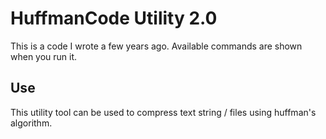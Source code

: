 # HuffmanCode Utility 2.0

This is a code I wrote a few years ago. Available commands are shown when you run it.

## Use
This utility tool can be used to compress text string / files using huffman's algorithm.
